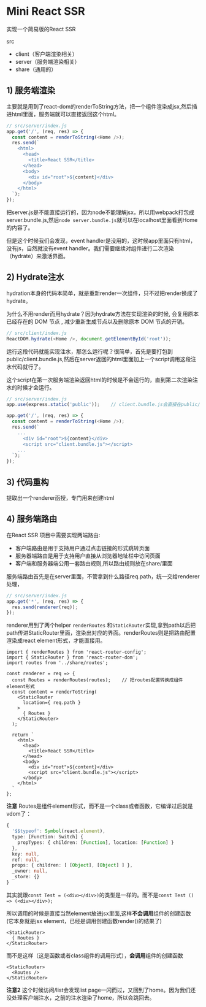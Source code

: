 # Mini React SSR
实现一个简易版的React SSR

src
  - client（客户端渲染相关）
  - server（服务端渲染相关）
  - share（通用的）

## 1) 服务端渲染
主要就是用到了react-dom的renderToString方法，把一个组件渲染成jsx,然后插进html里面，服务端就可以直接返回这个html。

```ts
// src/server/index.js
app.get('/', (req, res) => {
  const content = renderToString(<Home />);
  res.send(`
    <html>
      <head>
        <title>React SSR</title>
      </head>
      <body>
        <div id="root">${content}</div>
      </body>
    </html>
  `);
});
```

把server.js是不能直接运行的，因为node不能理解jsx，所以用webpack打包成server.bundle.js,然后`node server.bundle.js`就可以在localhost里面看到Home的内容了。

但是这个时候我们会发现，event handler是没用的，这时候app里面只有html，没有js，自然就没有event handler。我们需要继续对组件进行二次渲染（hydrate）来激活界面。

## 2) Hydrate注水
hydration本身的代码本简单，就是重新render一次组件，只不过把render换成了hydrate。

为什么不用render而用hydrate？因为hydrate方法在实现渲染的时候, 会复用原本已经存在的 DOM 节点 , 减少重新生成节点以及删除原本 DOM 节点的开销。

 ```ts
 // src/client/index.js
 ReactDOM.hydrate(<Home />, document.getElementById('root'));
 ```

运行这段代码就能实现注水，那怎么运行呢？很简单，首先是要打包到public/client.bundle.js,然后在server返回的html里面加上一个script调用这段注水代码就行了。

这个script在第一次服务端渲染返回html的时候是不会运行的，直到第二次渲染注水的时候才会运行。

```ts
// src/server/index.js
app.use(express.static('public'));    // client.bundle.js会直接在public/里面找

app.get('/', (req, res) => {
  const content = renderToString(<Home />);
  res.send(`
    ...
      <div id="root">${content}</div>
      <script src="client.bundle.js"></script>
    ...
  `);
});
```

## 3) 代码重构
提取出一个renderer函授，专门用来创建html

## 4) 服务端路由
在React SSR 项目中需要实现两端路由:
- 客户端路由是用于支持用户通过点击链接的形式跳转页面
- 服务器端路由是用于支持用户直接从浏览器地址栏中访问页面
- 客户端和服务器端公用一套路由规则,所以路由规则放在share/里面

服务端路由首先是在server里面，不管拿到什么路径req.path，统一交给renderer处理，
```ts
// src/server/index.js
app.get('*', (req, res) => {
  res.send(renderer(req));
});
```

renderer用到了两个helper `renderRoutes` 和`StaticRouter`实现,拿到path以后把path传进StaticRouter里面，渲染出对应的界面。renderRoutes则是把路由配置渲染成react element形式，才能直接用。

```tsx
import { renderRoutes } from 'react-router-config';
import { StaticRouter } from 'react-router-dom';
import routes from '../share/routes';

const renderer = req => {
  const Routes = renderRoutes(routes);    // 把routes配置转换成组件element形式
  const content = renderToString(
    <StaticRouter
      location={ req.path }
    >
      { Routes }
    </StaticRouter>
  );

  return `
    <html>
      <head>
        <title>React SSR</title>
      </head>
      <body>
        <div id="root">${content}</div>
        <script src="client.bundle.js"></script>
      </body>
    </html>
  `
};
```

**注意**
Routes是组件element形式，而不是一个class或者函数，它编译过后就是vdom了：
```ts
{
  '$$typeof': Symbol(react.element),
  type: [Function: Switch] {
    propTypes: { children: [Function], location: [Function] }
  },
  key: null,
  ref: null,
  props: { children: [ [Object], [Object] ] },
  _owner: null,
  _store: {}
}
```
其实就跟`const Test = (<div></div>)`的类型是一样的。而不是`const Test () => (<div></div>);`

所以调用的时候是直接当然element放进jsx里面,这样**不会调用**组件的创建函数 (它本身就是jsx element，已经是调用创建函数render()的结果了)
```tsx
<StaticRouter>
  { Routes }
</StaticRouter>
```

而不是这样（这是函数或者class组件的调用形式），**会调用**组件的创建函数 
```tsx
<StaticRouter>
  <Routes />
</StaticRouter>
```

**注意2**
这个时候访问/list会发现list page一闪而过，又回到了home。因为我们还没处理客户端注水，之前的注水渲染了home，所以会跳回去。
